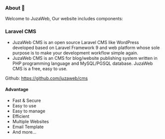 ### About 👋
Welcome to JuzaWeb, Our website includes components:

### Laravel CMS

- JuzaWeb CMS is an open source Laravel CMS like WordPress developed based on Laravel Framework 9 and web platform whose sole purpose is to make your development workflow simple again.
- JuzaWeb CMS is an CMS for blog/website publishing system written in PHP programming language and MySQL/PGSQL database. JuzaWeb CMS is a free, easy to use.

Github: https://github.com/juzaweb/cms

#### Advantage
- Fast & Secure
- Easy to use
- Easy to manage
- Efficient
- Multiple Websites
- Email Template
- And more...
